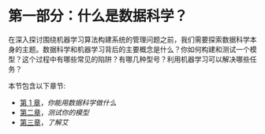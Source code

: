   

# 第一部分：什么是数据科学？

在深入探讨围绕机器学习算法构建系统的管理问题之前，我们需要探索数据科学本身的主题。数据科学和机器学习背后的主要概念是什么？你如何构建和测试一个模型？这个过程中有哪些常见的陷阱？有哪几种型号？利用机器学习可以解决哪些任务？

本节包含以下章节:

*   [第 1 章](32a2bdc2-6bc0-4c7e-a029-5cc244bf580b.xhtml)，*你能用数据科学做什么*
*   [第二章](20c52af6-9bb7-4578-9db2-6d74ac656248.xhtml)，*测试你的模型*
*   [第三章](eb2995e4-1a9a-43d9-b162-557a4664069b.xhtml)，*了解艾*